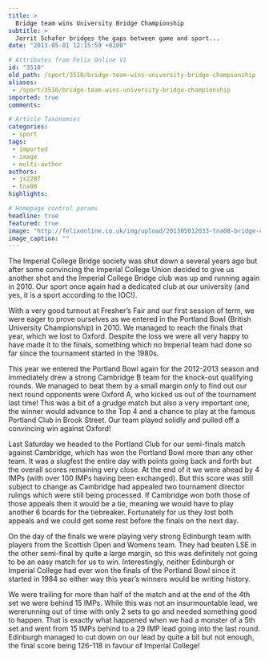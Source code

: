 ```yaml
---
title: >
  Bridge team wins University Bridge Championship
subtitle: >
  Jorrit Schafer bridges the gaps between game and sport...
date: "2013-05-01 12:15:59 +0100"

# Attributes from Felix Online V1
id: "3510"
old_path: /sport/3510/bridge-team-wins-university-bridge-championship
aliases:
 - /sport/3510/bridge-team-wins-university-bridge-championship
imported: true
comments:

# Article Taxonomies
categories:
 - sport
tags:
 - imported
 - image
 - multi-author
authors:
 - js2207
 - tna08
highlights:

# Homepage control params
headline: true
featured: true
image: "http://felixonline.co.uk/img/upload/201305012033-tna08-bridge-copy.png"
image_caption: ""
---
```


The Imperial College Bridge society was shut down a several years ago but after some convincing the Imperial College Union decided to give us another shot and the Imperial College Bridge club was up and running again in 2010. Our sport once again had a dedicated club at our university (and yes, it is a sport according to the IOC!).

With a very good turnout at Fresher’s Fair and our first session of term, we were eager to prove ourselves as we entered in the Portland Bowl (British University Championship) in 2010. We managed to reach the finals that year, which we lost to Oxford. Despite the loss we were all very happy to have made it to the finals, something which no Imperial team had done so far since the tournament started in the 1980s.

This year we entered the Portland Bowl again for the 2012-2013 season and immediately drew a strong Cambridge B team for the knock-out qualifying rounds. We managed to beat them by a small margin only to find out our next round opponents were Oxford A, who kicked us out of the tournament last time! This was a bit of a grudge match but also a very important one, the winner would advance to the Top 4 and a chance to play at the famous Portland Club in Brook Street. Our team played solidly and pulled off a convincing win against Oxford!

Last Saturday we headed to the Portland Club for our semi-finals match against Cambridge, which has won the Portland Bowl more than any other team. It was a slugfest the entire day with points going back and forth but the overall scores remaining very close. At the end of it we were ahead by 4 IMPs (with over 100 IMPs having been exchanged). But this score was still subject to change as Cambridge had appealed two tournament director rulings which were still being processed. If Cambridge won both those of those appeals then it would be a tie, meaning we would have to play another 6 boards for the tiebreaker. Fortunately for us they lost both appeals and we could get some rest before the finals on the next day.

On the day of the finals we were playing very strong Edinburgh team with players from the Scottish Open and Womens team. They had beaten LSE in the other semi-final by quite a large margin, so this was definitely not going to be an easy match for us to win. Interestingly, neither Edinburgh or Imperial College had ever won the finals of the Portland Bowl since it started in 1984 so either way this year’s winners would be writing history.

We were trailing for more than half of the match and at the end of the 4th set we were behind 15 IMPs. While this was not an insurmountable lead, we wererunning out of time with only 2 sets to go and needed something good to happen. That is exactly what happened when we had a monster of a 5th set and went from 15 IMPs behind to a 29 IMP lead going into the last round. Edinburgh managed to cut down on our lead by quite a bit but not enough, the final score being 126-118 in favour of Imperial College!
